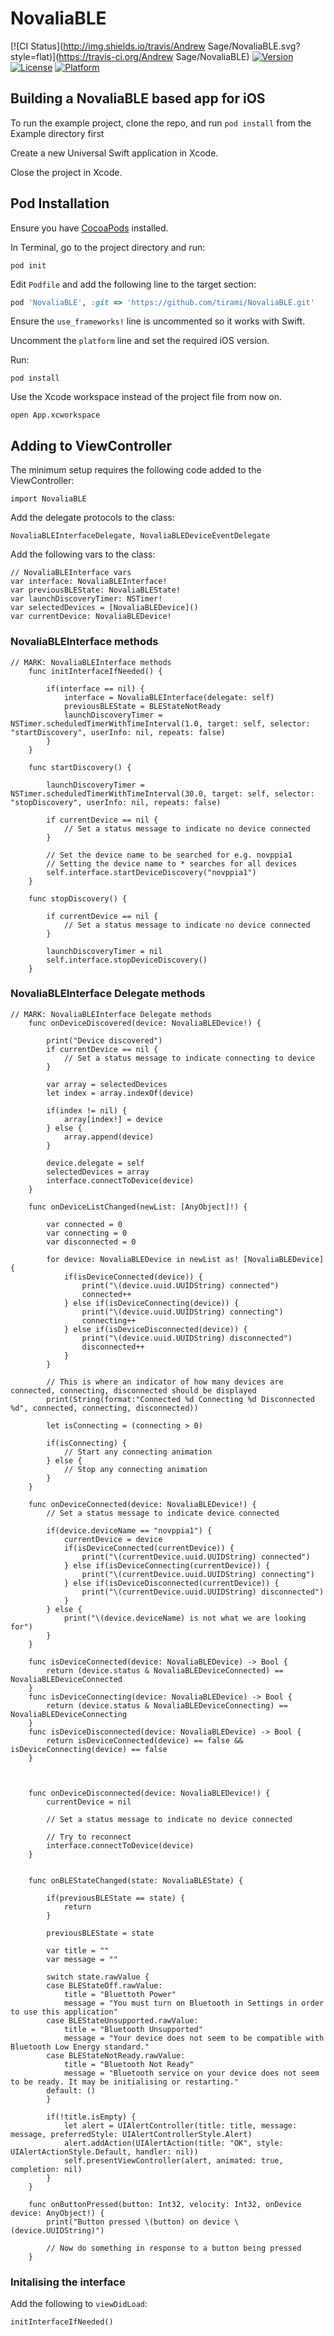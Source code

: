# NovaliaBLE

[![CI Status](http://img.shields.io/travis/Andrew Sage/NovaliaBLE.svg?style=flat)](https://travis-ci.org/Andrew Sage/NovaliaBLE)
[![Version](https://img.shields.io/cocoapods/v/NovaliaBLE.svg?style=flat)](http://cocoapods.org/pods/NovaliaBLE)
[![License](https://img.shields.io/cocoapods/l/NovaliaBLE.svg?style=flat)](http://cocoapods.org/pods/NovaliaBLE)
[![Platform](https://img.shields.io/cocoapods/p/NovaliaBLE.svg?style=flat)](http://cocoapods.org/pods/NovaliaBLE)

## Building a NovaliaBLE based app for iOS

To run the example project, clone the repo, and run `pod install` from the Example directory first

Create a new Universal Swift application in Xcode.

Close the project in Xcode.

## Pod Installation

Ensure you have [CocoaPods](http://cocoapods.org) installed.

In Terminal, go to the project directory and run:

```
pod init
```

Edit `Podfile` and add the following line to the target section:

```ruby
pod 'NovaliaBLE', :git => 'https://github.com/tirami/NovaliaBLE.git'
```

Ensure the `use_frameworks!` line is uncommented so it works with Swift.

Uncomment the `platform` line and set the required iOS version.

Run:

```
pod install
```

Use the Xcode workspace instead of the project file from now on.

```
open App.xcworkspace
```

## Adding to ViewController

The minimum setup requires the following code added to the ViewController:

```
import NovaliaBLE
```

Add the delegate protocols to the class:

```
NovaliaBLEInterfaceDelegate, NovaliaBLEDeviceEventDelegate
```

Add the following vars to the class:

```
// NovaliaBLEInterface vars
var interface: NovaliaBLEInterface!
var previousBLEState: NovaliaBLEState!
var launchDiscoveryTimer: NSTimer!
var selectedDevices = [NovaliaBLEDevice]()
var currentDevice: NovaliaBLEDevice!
```

### NovaliaBLEInterface methods

```
// MARK: NovaliaBLEInterface methods
    func initInterfaceIfNeeded() {

        if(interface == nil) {
            interface = NovaliaBLEInterface(delegate: self)
            previousBLEState = BLEStateNotReady
            launchDiscoveryTimer = NSTimer.scheduledTimerWithTimeInterval(1.0, target: self, selector: "startDiscovery", userInfo: nil, repeats: false)
        }
    }

    func startDiscovery() {

        launchDiscoveryTimer = NSTimer.scheduledTimerWithTimeInterval(30.0, target: self, selector: "stopDiscovery", userInfo: nil, repeats: false)

        if currentDevice == nil {
            // Set a status message to indicate no device connected
        }

        // Set the device name to be searched for e.g. novppia1
        // Setting the device name to * searches for all devices
        self.interface.startDeviceDiscovery("novppia1")
    }

    func stopDiscovery() {

        if currentDevice == nil {
            // Set a status message to indicate no device connected
        }

        launchDiscoveryTimer = nil
        self.interface.stopDeviceDiscovery()
    }

```

### NovaliaBLEInterface Delegate methods


```
// MARK: NovaliaBLEInterface Delegate methods
    func onDeviceDiscovered(device: NovaliaBLEDevice!) {

        print("Device discovered")
        if currentDevice == nil {
            // Set a status message to indicate connecting to device
        }

        var array = selectedDevices
        let index = array.indexOf(device)

        if(index != nil) {
            array[index!] = device
        } else {
            array.append(device)
        }

        device.delegate = self
        selectedDevices = array
        interface.connectToDevice(device)
    }

    func onDeviceListChanged(newList: [AnyObject]!) {

        var connected = 0
        var connecting = 0
        var disconnected = 0

        for device: NovaliaBLEDevice in newList as! [NovaliaBLEDevice] {
            if(isDeviceConnected(device)) {
                print("\(device.uuid.UUIDString) connected")
                connected++
            } else if(isDeviceConnecting(device)) {
                print("\(device.uuid.UUIDString) connecting")
                connecting++
            } else if(isDeviceDisconnected(device)) {
                print("\(device.uuid.UUIDString) disconnected")
                disconnected++
            }
        }

        // This is where an indicator of how many devices are connected, connecting, disconnected should be displayed
        print(String(format:"Connected %d Connecting %d Disconnected %d", connected, connecting, disconnected))

        let isConnecting = (connecting > 0)

        if(isConnecting) {
            // Start any connecting animation
        } else {
            // Stop any connecting animation
        }
    }

    func onDeviceConnected(device: NovaliaBLEDevice!) {
        // Set a status message to indicate device connected

        if(device.deviceName == "novppia1") {
            currentDevice = device
            if(isDeviceConnected(currentDevice)) {
                print("\(currentDevice.uuid.UUIDString) connected")
            } else if(isDeviceConnecting(currentDevice)) {
                print("\(currentDevice.uuid.UUIDString) connecting")
            } else if(isDeviceDisconnected(currentDevice)) {
                print("\(currentDevice.uuid.UUIDString) disconnected")
            }
        } else {
            print("\(device.deviceName) is not what we are looking for")
        }
    }

    func isDeviceConnected(device: NovaliaBLEDevice) -> Bool {
        return (device.status & NovaliaBLEDeviceConnected) == NovaliaBLEDeviceConnected
    }
    func isDeviceConnecting(device: NovaliaBLEDevice) -> Bool {
        return (device.status & NovaliaBLEDeviceConnecting) == NovaliaBLEDeviceConnecting
    }
    func isDeviceDisconnected(device: NovaliaBLEDevice) -> Bool {
        return isDeviceConnected(device) == false && isDeviceConnecting(device) == false
    }



    func onDeviceDisconnected(device: NovaliaBLEDevice!) {
        currentDevice = nil

        // Set a status message to indicate no device connected

        // Try to reconnect
        interface.connectToDevice(device)
    }


    func onBLEStateChanged(state: NovaliaBLEState) {

        if(previousBLEState == state) {
            return
        }

        previousBLEState = state

        var title = ""
        var message = ""

        switch state.rawValue {
        case BLEStateOff.rawValue:
            title = "Bluettoth Power"
            message = "You must turn on Bluetooth in Settings in order to use this application"
        case BLEStateUnsupported.rawValue:
            title = "Bluetooth Unsupported"
            message = "Your device does not seem to be compatible with Bluetooth Low Energy standard."
        case BLEStateNotReady.rawValue:
            title = "Bluetooth Not Ready"
            message = "Bluetooth service on your device does not seem to be ready. It may be initialising or restarting."
        default: ()
        }

        if(!title.isEmpty) {
            let alert = UIAlertController(title: title, message: message, preferredStyle: UIAlertControllerStyle.Alert)
            alert.addAction(UIAlertAction(title: "OK", style: UIAlertActionStyle.Default, handler: nil))
            self.presentViewController(alert, animated: true, completion: nil)
        }
    }

    func onButtonPressed(button: Int32, velocity: Int32, onDevice device: AnyObject!) {
        print("Button pressed \(button) on device \(device.UUIDString)")

        // Now do something in response to a button being pressed
    }

```

### Initalising the interface

Add the following to `viewDidLoad`:

```
initInterfaceIfNeeded()
```
